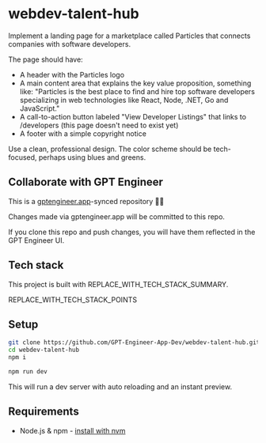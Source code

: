 # webdev-talent-hub

Implement a landing page for a marketplace called Particles that connects companies with software developers. 

The page should have:
- A header with the Particles logo
- A main content area that explains the key value proposition, something like: "Particles is the best place to find and hire top software developers specializing in web technologies like React, Node, .NET, Go and JavaScript."
- A call-to-action button labeled "View Developer Listings" that links to /developers (this page doesn't need to exist yet)
- A footer with a simple copyright notice

Use a clean, professional design. The color scheme should be tech-focused, perhaps using blues and greens.

## Collaborate with GPT Engineer

This is a [gptengineer.app](https://gptengineer.app)-synced repository 🌟🤖

Changes made via gptengineer.app will be committed to this repo.

If you clone this repo and push changes, you will have them reflected in the GPT Engineer UI.

## Tech stack

This project is built with REPLACE_WITH_TECH_STACK_SUMMARY.

REPLACE_WITH_TECH_STACK_POINTS

## Setup

```sh
git clone https://github.com/GPT-Engineer-App-Dev/webdev-talent-hub.git
cd webdev-talent-hub
npm i
```

```sh
npm run dev
```

This will run a dev server with auto reloading and an instant preview.

## Requirements

- Node.js & npm - [install with nvm](https://github.com/nvm-sh/nvm#installing-and-updating)
